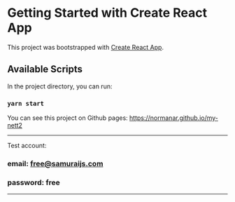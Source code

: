 # Getting Started with Create React App

This project was bootstrapped with [Create React App](https://github.com/facebook/create-react-app).

## Available Scripts

In the project directory, you can run:

### `yarn start`

You can see this project on Github pages: https://normanar.github.io/my-nett2

***

Test account: 
### email: free@samuraijs.com
### password: free
***



